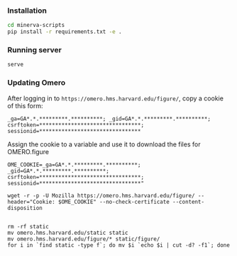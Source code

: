 ### Installation

```bash
cd minerva-scripts
pip install -r requirements.txt -e .
```

### Running server

```bash
serve
```

### Updating Omero

After logging in to `https://omero.hms.harvard.edu/figure/`, copy a cookie of this form:

```
_ga=GA*.*.*********.**********; _gid=GA*.*.*********.**********; csrftoken=********************************; sessionid=********************************
```

Assign the cookie to a variable and use it to download the files for OMERO.figure
```
OME_COOKIE=_ga=GA*.*.*********.**********; _gid=GA*.*.*********.**********; csrftoken=********************************; sessionid=********************************"

wget -r -p -U Mozilla https://omero.hms.harvard.edu/figure/ --header="Cookie: $OME_COOKIE" --no-check-certificate --content-disposition


rm -rf static
mv omero.hms.harvard.edu/static static
mv omero.hms.harvard.edu/figure/* static/figure/
for i in `find static -type f`; do mv $i `echo $i | cut -d? -f1`; done
```
